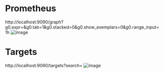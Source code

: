# Prometheus 
http://localhost:9090/graph?g0.expr=&g0.tab=1&g0.stacked=0&g0.show_exemplars=0&g0.range_input=1h
![image](https://github.com/user-attachments/assets/6c70ff93-f3b6-454a-b577-57112f38987e)


# Targets
http://localhost:9090/targets?search=
![image](https://github.com/user-attachments/assets/66f93ff2-4a83-44cb-96fb-d3fb0105f667)
